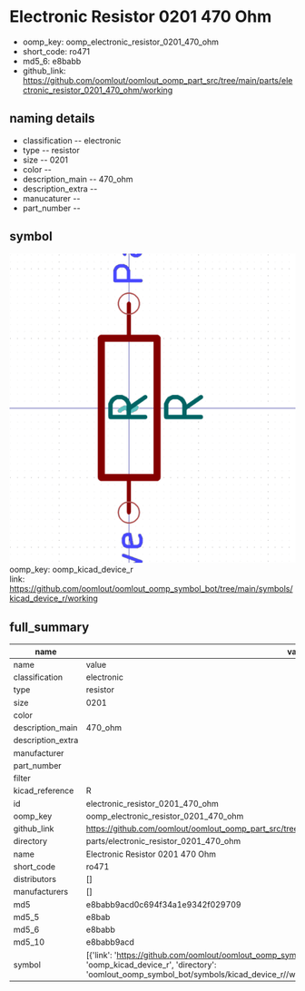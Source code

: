 # Electronic Resistor 0201 470 Ohm

  
* oomp_key: oomp_electronic_resistor_0201_470_ohm 
* short_code: ro471
* md5_6: e8babb  
* github_link: https://github.com/oomlout/oomlout_oomp_part_src/tree/main/parts/electronic_resistor_0201_470_ohm/working  
## naming details
* classification -- electronic
* type -- resistor
* size -- 0201
* color -- 
* description_main -- 470_ohm
* description_extra -- 
* manucaturer -- 
* part_number -- 



## symbol

![](symbol/0/working/working_600.png)  
oomp_key: oomp_kicad_device_r  
link: https://github.com/oomlout/oomlout_oomp_symbol_bot/tree/main/symbols/kicad_device_r/working  


## full_summary
| name | value | 
| --- | --- | 
| name | value | 
| classification | electronic | 
| type | resistor | 
| size | 0201 | 
| color |  | 
| description_main | 470_ohm | 
| description_extra |  | 
| manufacturer |  | 
| part_number |  | 
| filter |  | 
| kicad_reference | R | 
| id | electronic_resistor_0201_470_ohm | 
| oomp_key | oomp_electronic_resistor_0201_470_ohm | 
| github_link | https://github.com/oomlout/oomlout_oomp_part_src/tree/main/parts/electronic_resistor_0201_470_ohm/working | 
| directory | parts/electronic_resistor_0201_470_ohm | 
| name | Electronic Resistor 0201 470 Ohm | 
| short_code | ro471 | 
| distributors | [] | 
| manufacturers | [] | 
| md5 | e8babb9acd0c694f34a1e9342f029709 | 
| md5_5 | e8bab | 
| md5_6 | e8babb | 
| md5_10 | e8babb9acd | 
| symbol | [{'link': 'https://github.com/oomlout/oomlout_oomp_symbol_bot/tree/main/symbols/kicad_device_r', 'oomp_key': 'oomp_kicad_device_r', 'directory': 'oomlout_oomp_symbol_bot/symbols/kicad_device_r//working/working.kicad_sym'}] | 
